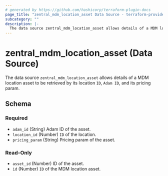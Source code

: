 ```yaml
---
# generated by https://github.com/hashicorp/terraform-plugin-docs
page_title: "zentral_mdm_location_asset Data Source - terraform-provider-zentral"
subcategory: ""
description: |-
  The data source zentral_mdm_location_asset allows details of a MDM location asset to be retrieved by its location ID, Adam ID, and its pricing param.
---
```


# zentral_mdm_location_asset (Data Source)

The data source `zentral_mdm_location_asset` allows details of a MDM location asset to be retrieved by its location `ID`, `Adam ID`, and its pricing param.



<!-- schema generated by tfplugindocs -->
## Schema

### Required

- `adam_id` (String) Adam ID of the asset.
- `location_id` (Number) `ID` of the location.
- `pricing_param` (String) Pricing param of the asset.

### Read-Only

- `asset_id` (Number) ID of the asset.
- `id` (Number) `ID` of the MDM location asset.
